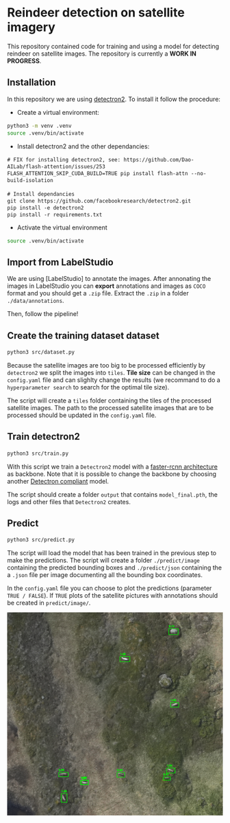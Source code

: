 # Reindeer detection on satellite imagery

This repository contained code for training and using a model for detecting reindeer on satellite images. The repository is currently a **WORK IN PROGRESS**.

## Installation

In this repository we are using [detectron2](https://github.com/facebookresearch/detectron2). To install it follow the procedure:

- Create a virtual environment:

```bash
python3 -m venv .venv
source .venv/bin/activate
```

- Install detectron2 and the other dependancies:

```
# FIX for installing detectron2, see: https://github.com/Dao-AILab/flash-attention/issues/253
FLASH_ATTENTION_SKIP_CUDA_BUILD=TRUE pip install flash-attn --no-build-isolation 

# Install dependancies
git clone https://github.com/facebookresearch/detectron2.git
pip install -e detectron2
pip install -r requirements.txt
```


- Activate the virtual environment

```bash
source .venv/bin/activate
```

## Import from LabelStudio

We are using [LabelStudio] to annotate the images. After annonating the images in LabelStudio you can **export** annotations and images as `COCO` format and you should get a `.zip` file. Extract the `.zip` in a folder `./data/annotations`.

Then, follow the pipeline!

## Create the training dataset dataset

```bash
python3 src/dataset.py
```
Because the satellite images are too big to be processed efficiently by `detectron2` we split the images into `tiles`. **Tile size** can be changed in the `config.yaml` file and can slighlty change the results (we recommand to do a `hyperparameter search` to search for the optimal tile size).

The script will create a `tiles` folder containing the tiles of the processed satellite images. The path to the processed satellite images that are to be processed should be updated in the `config.yaml` file.

## Train detectron2

```bash
python3 src/train.py
```

With this script we train a `Detectron2` model with a [faster-rcnn architecture](https://github.com/facebookresearch/detectron2/blob/main/configs/COCO-Detection/fast_rcnn_R_50_FPN_1x.yaml) as backbone. Note that it is possible to change the backbone by choosing another [Detectron compliant](https://github.com/facebookresearch/detectron2/tree/main/configs/COCO-Detection) model.

The script should create a folder `output` that contains `model_final.pth`, the logs and other files that `Detectron2` creates.

## Predict

```bash
python3 src/predict.py
```

The script will load the model that has been trained in the previous step to make the predictions. The script will create a folder `./predict/image` containing the predicted bounding boxes and `./predict/json` containing the a `.json` file per image documenting all the bounding box coordinates.

In the `config.yaml` file you can choose to plot the predictions (parameter `TRUE / FALSE`). If `TRUE` plots of the satellite pictures with annotations should be created in `predict/image/`.

![Model prediction for a satellite picture](./predict/image/pred_crop.png)


